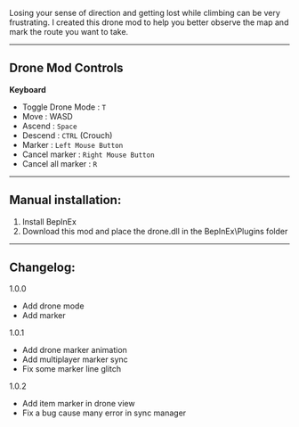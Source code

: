 Losing your sense of direction and getting lost while climbing can be very frustrating. I created this drone mod to help you better observe the map and mark the route you want to take.

---

## Drone Mod Controls

**Keyboard**
- Toggle Drone Mode : `T`
- Move : WASD
- Ascend : `Space`
- Descend : `CTRL` (Crouch)
- Marker : `Left Mouse Button`
- Cancel marker : `Right Mouse Button`
- Cancel all marker : `R`

---

## Manual installation:

1. Install BepInEx
2. Download this mod and place the drone.dll in the BepInEx\Plugins folder

---
## Changelog:
1.0.0
- Add drone mode
- Add marker

1.0.1
- Add drone marker animation
- Add multiplayer marker sync
- Fix some marker line glitch

1.0.2
- Add item marker in drone view
- Fix a bug cause many error in sync manager